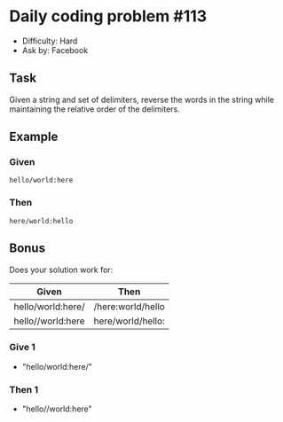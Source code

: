 Daily coding problem #113
=========================

* Difficulty: Hard
* Ask by: Facebook

Task
----

Given a string and set of delimiters, reverse the words in the string while maintaining the relative order of the delimiters.

Example
-------

### Given

`hello/world:here`

### Then

`here/world:hello`

Bonus
-----

Does your solution work for:

| Given | Then |
| ----- | ---- |
| hello/world:here/ | /here:world/hello |
| hello//world:here | here/world/hello: |  


### Give 1
* "hello/world:here/"
### Then 1

* "hello//world:here"
